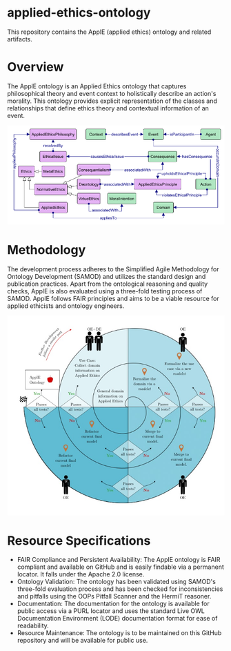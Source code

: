 # applied-ethics-ontology
This repository contains the ApplE (applied ethics) ontology and related artifacts.

# Overview

The ApplE ontology is  an Applied Ethics ontology that captures philosophical theory and event context to holistically describe an action's morality. This ontology provides explicit representation of the classes and relationships that define ethics theory and contextual information of an event. 

![alt text](https://github.com/kracr/applied-ethics-ontology/blob/main/images/upper%20level%20ontology.png?raw=true)

# Methodology 

The development process adheres to the Simplified Agile Methodology for Ontology Development (SAMOD) and utilizes the standard design and publication practices. Apart from the ontological reasoning and quality checks, ApplE is also evaluated using a three-fold testing process of SAMOD. ApplE follows FAIR principles and aims to be a viable resource for applied ethicists and ontology engineers.

![alt text](https://github.com/kracr/applied-ethics-ontology/blob/main/images/methodology.jpg?raw=true)

# Resource Specifications

- FAIR Compliance and Persistent Availability: The ApplE ontology is FAIR compliant and available on GitHub and is easily findable via a permanent locator. It falls under the Apache 2.0 license. 
- Ontology Validation: The ontology has been validated using SAMOD's three-fold evaluation process and has been checked for inconsistencies and pitfalls using the OOPs Pitfall Scanner and the HermiT reasoner.
- Documentation: The documentation for the ontology is available for public access via a PURL locator and uses the standard Live OWL Documentation Environment (LODE) documentation format for ease of readability.
- Resource Maintenance: The ontology is to be maintained on this GitHub repository and will be available for public use.
